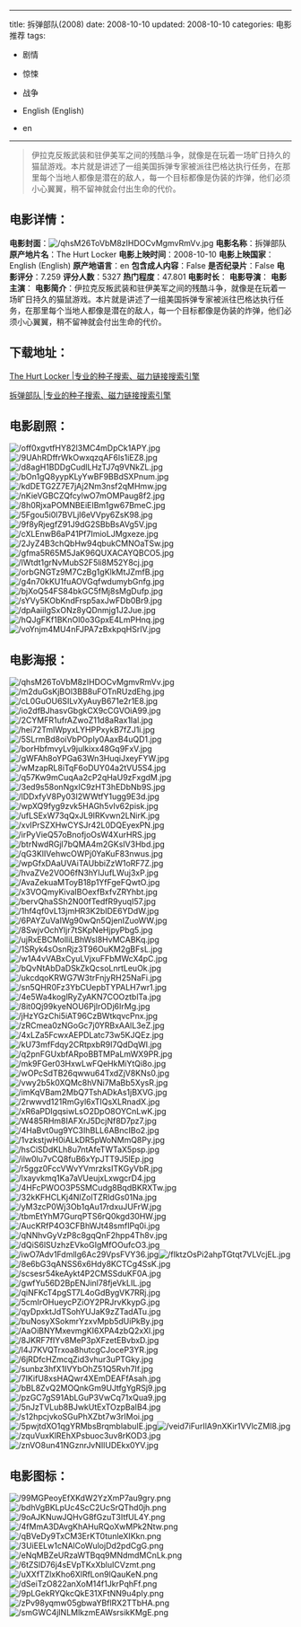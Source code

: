 
---
title: 拆弹部队(2008)
date: 2008-10-10
updated: 2008-10-10
categories: 电影推荐
tags:
- 剧情
- 惊悚
- 战争

- English (English)
- en
---


> 伊拉克反叛武装和驻伊美军之间的残酷斗争，就像是在玩着一场旷日持久的猫鼠游戏。本片就是讲述了一组美国拆弹专家被派往巴格达执行任务，在那里每个当地人都像是潜在的敌人，每一个目标都像是伪装的炸弹，他们必须小心翼翼，稍不留神就会付出生命的代价。

## **电影详情**：

**电影封面**：<img src="https://image.tmdb.org/t/p/w200/qhsM26ToVbM8zIHDOCvMgmvRmVv.jpg" alt="/qhsM26ToVbM8zIHDOCvMgmvRmVv.jpg" title="/qhsM26ToVbM8zIHDOCvMgmvRmVv.jpg">
**电影名称**：拆弹部队
**原产地片名**：The Hurt Locker
**电影上映时间**：2008-10-10
**电影上映国家**：English (English)
**原产地语言**：en
**包含成人内容**：False
**是否纪录片**：False
**电影评分**：7.259
**评分人数**：5327
**热门程度**：47.801
**电影时长**：
**电影导演**：
**电影主演**：
**电影简介**：伊拉克反叛武装和驻伊美军之间的残酷斗争，就像是在玩着一场旷日持久的猫鼠游戏。本片就是讲述了一组美国拆弹专家被派往巴格达执行任务，在那里每个当地人都像是潜在的敌人，每一个目标都像是伪装的炸弹，他们必须小心翼翼，稍不留神就会付出生命的代价。

## **下载地址**：
[The Hurt Locker |专业的种子搜索、磁力链接搜索引擎](https://movie.amd794.com:2083/?search=The%20Hurt%20Locker&ordering=&mode=match_phrase&page_size=10&page=1)

[拆弹部队 |专业的种子搜索、磁力链接搜索引擎](https://movie.amd794.com:2083/?search=%E6%8B%86%E5%BC%B9%E9%83%A8%E9%98%9F&ordering=&mode=match_phrase&page_size=10&page=1)
 

## **电影剧照**：
<img src="https://image.tmdb.org/t/p/original/off0xgvtfHY82l3MC4mDpCk1APY.jpg" alt="/off0xgvtfHY82l3MC4mDpCk1APY.jpg" title="/off0xgvtfHY82l3MC4mDpCk1APY.jpg"><img src="https://image.tmdb.org/t/p/original/9UAhRDffrWkOwxqzqAF6ls1iEZ8.jpg" alt="/9UAhRDffrWkOwxqzqAF6ls1iEZ8.jpg" title="/9UAhRDffrWkOwxqzqAF6ls1iEZ8.jpg"><img src="https://image.tmdb.org/t/p/original/d8agH1BDDgCudlLHzTJ7q9VNkZL.jpg" alt="/d8agH1BDDgCudlLHzTJ7q9VNkZL.jpg" title="/d8agH1BDDgCudlLHzTJ7q9VNkZL.jpg"><img src="https://image.tmdb.org/t/p/original/bOn1gQ8yypKLyYwBF9BBdSXPnum.jpg" alt="/bOn1gQ8yypKLyYwBF9BBdSXPnum.jpg" title="/bOn1gQ8yypKLyYwBF9BBdSXPnum.jpg"><img src="https://image.tmdb.org/t/p/original/kdDETG2Z7E7jAj2Nm3nsf2qMHmw.jpg" alt="/kdDETG2Z7E7jAj2Nm3nsf2qMHmw.jpg" title="/kdDETG2Z7E7jAj2Nm3nsf2qMHmw.jpg"><img src="https://image.tmdb.org/t/p/original/nKieVGBCZQfcylwO7mOMPaug8f2.jpg" alt="/nKieVGBCZQfcylwO7mOMPaug8f2.jpg" title="/nKieVGBCZQfcylwO7mOMPaug8f2.jpg"><img src="https://image.tmdb.org/t/p/original/8h0RjxaPOMNBEiEIBm1gw67BmeC.jpg" alt="/8h0RjxaPOMNBEiEIBm1gw67BmeC.jpg" title="/8h0RjxaPOMNBEiEIBm1gw67BmeC.jpg"><img src="https://image.tmdb.org/t/p/original/5Fgou5i0l7BVLjI6eVVpy6ZsK98.jpg" alt="/5Fgou5i0l7BVLjI6eVVpy6ZsK98.jpg" title="/5Fgou5i0l7BVLjI6eVVpy6ZsK98.jpg"><img src="https://image.tmdb.org/t/p/original/9f8yRjegfZ91J9dG2SBbBsAVg5V.jpg" alt="/9f8yRjegfZ91J9dG2SBbBsAVg5V.jpg" title="/9f8yRjegfZ91J9dG2SBbBsAVg5V.jpg"><img src="https://image.tmdb.org/t/p/original/cXLEnwB6aP41Pf7ImioLJMgxeze.jpg" alt="/cXLEnwB6aP41Pf7ImioLJMgxeze.jpg" title="/cXLEnwB6aP41Pf7ImioLJMgxeze.jpg"><img src="https://image.tmdb.org/t/p/original/2JyZ4B3chQbHw94qbukCMNOaTSw.jpg" alt="/2JyZ4B3chQbHw94qbukCMNOaTSw.jpg" title="/2JyZ4B3chQbHw94qbukCMNOaTSw.jpg"><img src="https://image.tmdb.org/t/p/original/gfma5R65M5JaK96QUXACAYQBCO5.jpg" alt="/gfma5R65M5JaK96QUXACAYQBCO5.jpg" title="/gfma5R65M5JaK96QUXACAYQBCO5.jpg"><img src="https://image.tmdb.org/t/p/original/lWtdt1grNvMubS2F5li8M52Y8cj.jpg" alt="/lWtdt1grNvMubS2F5li8M52Y8cj.jpg" title="/lWtdt1grNvMubS2F5li8M52Y8cj.jpg"><img src="https://image.tmdb.org/t/p/original/orbGNGTz9M7CzBg1gKlkMtJZmfB.jpg" alt="/orbGNGTz9M7CzBg1gKlkMtJZmfB.jpg" title="/orbGNGTz9M7CzBg1gKlkMtJZmfB.jpg"><img src="https://image.tmdb.org/t/p/original/g4n70kKU1fuAOVGqfwdumybGnfg.jpg" alt="/g4n70kKU1fuAOVGqfwdumybGnfg.jpg" title="/g4n70kKU1fuAOVGqfwdumybGnfg.jpg"><img src="https://image.tmdb.org/t/p/original/bjXoQ54FS84bkGC5fMj8sMgDufp.jpg" alt="/bjXoQ54FS84bkGC5fMj8sMgDufp.jpg" title="/bjXoQ54FS84bkGC5fMj8sMgDufp.jpg"><img src="https://image.tmdb.org/t/p/original/sYVy5KObKndFrsp5axJwFDb0Br9.jpg" alt="/sYVy5KObKndFrsp5axJwFDb0Br9.jpg" title="/sYVy5KObKndFrsp5axJwFDb0Br9.jpg"><img src="https://image.tmdb.org/t/p/original/dpAaiiIgSxONz8yQDnmjg1J2Jue.jpg" alt="/dpAaiiIgSxONz8yQDnmjg1J2Jue.jpg" title="/dpAaiiIgSxONz8yQDnmjg1J2Jue.jpg"><img src="https://image.tmdb.org/t/p/original/hQJgFKf1BKnOl0o3GpxE4LmPHnq.jpg" alt="/hQJgFKf1BKnOl0o3GpxE4LmPHnq.jpg" title="/hQJgFKf1BKnOl0o3GpxE4LmPHnq.jpg"><img src="https://image.tmdb.org/t/p/original/voYnjm4MU4nFJPA7zBxkpqHSrIV.jpg" alt="/voYnjm4MU4nFJPA7zBxkpqHSrIV.jpg" title="/voYnjm4MU4nFJPA7zBxkpqHSrIV.jpg">

## **电影海报**：
<img src="https://image.tmdb.org/t/p/original/qhsM26ToVbM8zIHDOCvMgmvRmVv.jpg" alt="/qhsM26ToVbM8zIHDOCvMgmvRmVv.jpg" title="/qhsM26ToVbM8zIHDOCvMgmvRmVv.jpg"><img src="https://image.tmdb.org/t/p/original/m2duGsKjBOl3BB8uFOTnRUzdEhg.jpg" alt="/m2duGsKjBOl3BB8uFOTnRUzdEhg.jpg" title="/m2duGsKjBOl3BB8uFOTnRUzdEhg.jpg"><img src="https://image.tmdb.org/t/p/original/cL0GuOU6SILvXyAuyB671e2r1E8.jpg" alt="/cL0GuOU6SILvXyAuyB671e2r1E8.jpg" title="/cL0GuOU6SILvXyAuyB671e2r1E8.jpg"><img src="https://image.tmdb.org/t/p/original/io2dfBJhasvGbgkCX9cCGVOiA99.jpg" alt="/io2dfBJhasvGbgkCX9cCGVOiA99.jpg" title="/io2dfBJhasvGbgkCX9cCGVOiA99.jpg"><img src="https://image.tmdb.org/t/p/original/2CYMFR1ufrAZwoZ11d8aRax1Ial.jpg" alt="/2CYMFR1ufrAZwoZ11d8aRax1Ial.jpg" title="/2CYMFR1ufrAZwoZ11d8aRax1Ial.jpg"><img src="https://image.tmdb.org/t/p/original/hei72TmlWpyxLYHPPxykB7fZJ1i.jpg" alt="/hei72TmlWpyxLYHPPxykB7fZJ1i.jpg" title="/hei72TmlWpyxLYHPPxykB7fZJ1i.jpg"><img src="https://image.tmdb.org/t/p/original/5SLrmBd8oiVbPOpIy0AaxB4uQD1.jpg" alt="/5SLrmBd8oiVbPOpIy0AaxB4uQD1.jpg" title="/5SLrmBd8oiVbPOpIy0AaxB4uQD1.jpg"><img src="https://image.tmdb.org/t/p/original/borHbfmvyLv9julkixx48Gq9FxV.jpg" alt="/borHbfmvyLv9julkixx48Gq9FxV.jpg" title="/borHbfmvyLv9julkixx48Gq9FxV.jpg"><img src="https://image.tmdb.org/t/p/original/gWFAh8oYPGa63Wn3HuqiJxeyFYW.jpg" alt="/gWFAh8oYPGa63Wn3HuqiJxeyFYW.jpg" title="/gWFAh8oYPGa63Wn3HuqiJxeyFYW.jpg"><img src="https://image.tmdb.org/t/p/original/wMzapRL8iTqF6oDUY04a2tVU5S4.jpg" alt="/wMzapRL8iTqF6oDUY04a2tVU5S4.jpg" title="/wMzapRL8iTqF6oDUY04a2tVU5S4.jpg"><img src="https://image.tmdb.org/t/p/original/q57Kw9mCuqAa2cP2qHaU9zFxgdM.jpg" alt="/q57Kw9mCuqAa2cP2qHaU9zFxgdM.jpg" title="/q57Kw9mCuqAa2cP2qHaU9zFxgdM.jpg"><img src="https://image.tmdb.org/t/p/original/3ed9s58onNgxIC9zHT3hEDbNb9S.jpg" alt="/3ed9s58onNgxIC9zHT3hEDbNb9S.jpg" title="/3ed9s58onNgxIC9zHT3hEDbNb9S.jpg"><img src="https://image.tmdb.org/t/p/original/lDDxfyV8Py03I2WWtfY1ugg9E3d.jpg" alt="/lDDxfyV8Py03I2WWtfY1ugg9E3d.jpg" title="/lDDxfyV8Py03I2WWtfY1ugg9E3d.jpg"><img src="https://image.tmdb.org/t/p/original/wpXQ9fyg9zvk5HAGh5vIv62pisk.jpg" alt="/wpXQ9fyg9zvk5HAGh5vIv62pisk.jpg" title="/wpXQ9fyg9zvk5HAGh5vIv62pisk.jpg"><img src="https://image.tmdb.org/t/p/original/ufLSExW73qQxJL9IRKvwn2LNirK.jpg" alt="/ufLSExW73qQxJL9IRKvwn2LNirK.jpg" title="/ufLSExW73qQxJL9IRKvwn2LNirK.jpg"><img src="https://image.tmdb.org/t/p/original/xvIPrSZXHwCYSJr42L0DQEyexPN.jpg" alt="/xvIPrSZXHwCYSJr42L0DQEyexPN.jpg" title="/xvIPrSZXHwCYSJr42L0DQEyexPN.jpg"><img src="https://image.tmdb.org/t/p/original/irPyVieQ57oBnofjoOsW4XurHRS.jpg" alt="/irPyVieQ57oBnofjoOsW4XurHRS.jpg" title="/irPyVieQ57oBnofjoOsW4XurHRS.jpg"><img src="https://image.tmdb.org/t/p/original/btrNwdRGjl7bQMA4m2GKsIV3Hbd.jpg" alt="/btrNwdRGjl7bQMA4m2GKsIV3Hbd.jpg" title="/btrNwdRGjl7bQMA4m2GKsIV3Hbd.jpg"><img src="https://image.tmdb.org/t/p/original/qG3KlIVehwcOWPj0YaKuF83nwus.jpg" alt="/qG3KlIVehwcOWPj0YaKuF83nwus.jpg" title="/qG3KlIVehwcOWPj0YaKuF83nwus.jpg"><img src="https://image.tmdb.org/t/p/original/wpGfxDAaUVAiTAUbbiZzW1oRF7Z.jpg" alt="/wpGfxDAaUVAiTAUbbiZzW1oRF7Z.jpg" title="/wpGfxDAaUVAiTAUbbiZzW1oRF7Z.jpg"><img src="https://image.tmdb.org/t/p/original/hvaZVe2V0O6fN3hYIJufLWuj3xP.jpg" alt="/hvaZVe2V0O6fN3hYIJufLWuj3xP.jpg" title="/hvaZVe2V0O6fN3hYIJufLWuj3xP.jpg"><img src="https://image.tmdb.org/t/p/original/AvaZekuaMToyB18p1YfFgeFQwtO.jpg" alt="/AvaZekuaMToyB18p1YfFgeFQwtO.jpg" title="/AvaZekuaMToyB18p1YfFgeFQwtO.jpg"><img src="https://image.tmdb.org/t/p/original/x3VOQmyKivaIBOexfBxfvZRYhbt.jpg" alt="/x3VOQmyKivaIBOexfBxfvZRYhbt.jpg" title="/x3VOQmyKivaIBOexfBxfvZRYhbt.jpg"><img src="https://image.tmdb.org/t/p/original/bervQhaSSh2N00fTedfR9yuqI57.jpg" alt="/bervQhaSSh2N00fTedfR9yuqI57.jpg" title="/bervQhaSSh2N00fTedfR9yuqI57.jpg"><img src="https://image.tmdb.org/t/p/original/1hf4qf0vL13jmHR3K2bIDE6YDdW.jpg" alt="/1hf4qf0vL13jmHR3K2bIDE6YDdW.jpg" title="/1hf4qf0vL13jmHR3K2bIDE6YDdW.jpg"><img src="https://image.tmdb.org/t/p/original/6PAYZuVaIWg90wQn5QjenIZuoWW.jpg" alt="/6PAYZuVaIWg90wQn5QjenIZuoWW.jpg" title="/6PAYZuVaIWg90wQn5QjenIZuoWW.jpg"><img src="https://image.tmdb.org/t/p/original/8SwjvOchYljr7tSKpNeHjpyPbg5.jpg" alt="/8SwjvOchYljr7tSKpNeHjpyPbg5.jpg" title="/8SwjvOchYljr7tSKpNeHjpyPbg5.jpg"><img src="https://image.tmdb.org/t/p/original/ujRxEBCMolliLBhWsl8HvMCABKq.jpg" alt="/ujRxEBCMolliLBhWsl8HvMCABKq.jpg" title="/ujRxEBCMolliLBhWsl8HvMCABKq.jpg"><img src="https://image.tmdb.org/t/p/original/1SRyk4sOsnRjz3T96OuKM2gBFsL.jpg" alt="/1SRyk4sOsnRjz3T96OuKM2gBFsL.jpg" title="/1SRyk4sOsnRjz3T96OuKM2gBFsL.jpg"><img src="https://image.tmdb.org/t/p/original/w1A4vVABxCyuLVjxuFFbMWcX4pC.jpg" alt="/w1A4vVABxCyuLVjxuFFbMWcX4pC.jpg" title="/w1A4vVABxCyuLVjxuFFbMWcX4pC.jpg"><img src="https://image.tmdb.org/t/p/original/bQvNtAbDaDSkZkQcsoLnrtLeuOk.jpg" alt="/bQvNtAbDaDSkZkQcsoLnrtLeuOk.jpg" title="/bQvNtAbDaDSkZkQcsoLnrtLeuOk.jpg"><img src="https://image.tmdb.org/t/p/original/ukcdqoKRWG7W3trFnjyRH25NaFi.jpg" alt="/ukcdqoKRWG7W3trFnjyRH25NaFi.jpg" title="/ukcdqoKRWG7W3trFnjyRH25NaFi.jpg"><img src="https://image.tmdb.org/t/p/original/sn5QHR0Fz3YbCUepbTYPALH7wr1.jpg" alt="/sn5QHR0Fz3YbCUepbTYPALH7wr1.jpg" title="/sn5QHR0Fz3YbCUepbTYPALH7wr1.jpg"><img src="https://image.tmdb.org/t/p/original/4e5Wa4koglRyZyAKN7COOztblTa.jpg" alt="/4e5Wa4koglRyZyAKN7COOztblTa.jpg" title="/4e5Wa4koglRyZyAKN7COOztblTa.jpg"><img src="https://image.tmdb.org/t/p/original/8it0Qj99kyeNOU6PjIrODj6IrMg.jpg" alt="/8it0Qj99kyeNOU6PjIrODj6IrMg.jpg" title="/8it0Qj99kyeNOU6PjIrODj6IrMg.jpg"><img src="https://image.tmdb.org/t/p/original/jHzYGzChi5iAT96CzBWtkqvcPnx.jpg" alt="/jHzYGzChi5iAT96CzBWtkqvcPnx.jpg" title="/jHzYGzChi5iAT96CzBWtkqvcPnx.jpg"><img src="https://image.tmdb.org/t/p/original/zRCmea0zNGoGc7j0YRBxAAlL3eZ.jpg" alt="/zRCmea0zNGoGc7j0YRBxAAlL3eZ.jpg" title="/zRCmea0zNGoGc7j0YRBxAAlL3eZ.jpg"><img src="https://image.tmdb.org/t/p/original/4xLZa5FcwxAEPDLatc73w5KJQEz.jpg" alt="/4xLZa5FcwxAEPDLatc73w5KJQEz.jpg" title="/4xLZa5FcwxAEPDLatc73w5KJQEz.jpg"><img src="https://image.tmdb.org/t/p/original/kU73mfFdqy2CRtpxbR9I7QdDqWI.jpg" alt="/kU73mfFdqy2CRtpxbR9I7QdDqWI.jpg" title="/kU73mfFdqy2CRtpxbR9I7QdDqWI.jpg"><img src="https://image.tmdb.org/t/p/original/q2pnFGUxbfARpoBBTMPaLmWX9PR.jpg" alt="/q2pnFGUxbfARpoBBTMPaLmWX9PR.jpg" title="/q2pnFGUxbfARpoBBTMPaLmWX9PR.jpg"><img src="https://image.tmdb.org/t/p/original/mk9FGer03HxwLwFQeHkMiYtQi8o.jpg" alt="/mk9FGer03HxwLwFQeHkMiYtQi8o.jpg" title="/mk9FGer03HxwLwFQeHkMiYtQi8o.jpg"><img src="https://image.tmdb.org/t/p/original/wOPcSdTB26qwwu64TxdZjV8KNs0.jpg" alt="/wOPcSdTB26qwwu64TxdZjV8KNs0.jpg" title="/wOPcSdTB26qwwu64TxdZjV8KNs0.jpg"><img src="https://image.tmdb.org/t/p/original/vwy2b5k0XQMc8hVNi7MaBb5XysR.jpg" alt="/vwy2b5k0XQMc8hVNi7MaBb5XysR.jpg" title="/vwy2b5k0XQMc8hVNi7MaBb5XysR.jpg"><img src="https://image.tmdb.org/t/p/original/imKqVBam2MbQ7TshADkAs1jBXVG.jpg" alt="/imKqVBam2MbQ7TshADkAs1jBXVG.jpg" title="/imKqVBam2MbQ7TshADkAs1jBXVG.jpg"><img src="https://image.tmdb.org/t/p/original/2rwwvd121RmGyl6xTIQsXLRnadX.jpg" alt="/2rwwvd121RmGyl6xTIQsXLRnadX.jpg" title="/2rwwvd121RmGyl6xTIQsXLRnadX.jpg"><img src="https://image.tmdb.org/t/p/original/xR6aPDIgqsiwLsO2DpO8OYCnLwK.jpg" alt="/xR6aPDIgqsiwLsO2DpO8OYCnLwK.jpg" title="/xR6aPDIgqsiwLsO2DpO8OYCnLwK.jpg"><img src="https://image.tmdb.org/t/p/original/W485RHm8IAFXrJ5DcjNf8D7pz7.jpg" alt="/W485RHm8IAFXrJ5DcjNf8D7pz7.jpg" title="/W485RHm8IAFXrJ5DcjNf8D7pz7.jpg"><img src="https://image.tmdb.org/t/p/original/4HaBvt0ug9YC3IhBLL6ABncIBo2.jpg" alt="/4HaBvt0ug9YC3IhBLL6ABncIBo2.jpg" title="/4HaBvt0ug9YC3IhBLL6ABncIBo2.jpg"><img src="https://image.tmdb.org/t/p/original/1vzkstjwH0iALkDR5pWoNMmQ8Py.jpg" alt="/1vzkstjwH0iALkDR5pWoNMmQ8Py.jpg" title="/1vzkstjwH0iALkDR5pWoNMmQ8Py.jpg"><img src="https://image.tmdb.org/t/p/original/hsCiSDdKLh8u7ntAfeTWTaX5psp.jpg" alt="/hsCiSDdKLh8u7ntAfeTWTaX5psp.jpg" title="/hsCiSDdKLh8u7ntAfeTWTaX5psp.jpg"><img src="https://image.tmdb.org/t/p/original/ilw0lu7vCQ8fuB6xYpJTT9J5lEp.jpg" alt="/ilw0lu7vCQ8fuB6xYpJTT9J5lEp.jpg" title="/ilw0lu7vCQ8fuB6xYpJTT9J5lEp.jpg"><img src="https://image.tmdb.org/t/p/original/r5ggz0FccVWvYVmrzksITKGyVbR.jpg" alt="/r5ggz0FccVWvYVmrzksITKGyVbR.jpg" title="/r5ggz0FccVWvYVmrzksITKGyVbR.jpg"><img src="https://image.tmdb.org/t/p/original/lxayvkmq1Ka7aVUeujxLxwgcrD4.jpg" alt="/lxayvkmq1Ka7aVUeujxLxwgcrD4.jpg" title="/lxayvkmq1Ka7aVUeujxLxwgcrD4.jpg"><img src="https://image.tmdb.org/t/p/original/4HFcPWOO3P5SMCudg8BqdBKRXTw.jpg" alt="/4HFcPWOO3P5SMCudg8BqdBKRXTw.jpg" title="/4HFcPWOO3P5SMCudg8BqdBKRXTw.jpg"><img src="https://image.tmdb.org/t/p/original/32kKFHCLKj4NIZolTZRldGs01Na.jpg" alt="/32kKFHCLKj4NIZolTZRldGs01Na.jpg" title="/32kKFHCLKj4NIZolTZRldGs01Na.jpg"><img src="https://image.tmdb.org/t/p/original/yM3zcP0Wj3Ob1qAu17rdxuJUFrW.jpg" alt="/yM3zcP0Wj3Ob1qAu17rdxuJUFrW.jpg" title="/yM3zcP0Wj3Ob1qAu17rdxuJUFrW.jpg"><img src="https://image.tmdb.org/t/p/original/tbmEtYhM7GurqPTS6rQ0kgd30HW.jpg" alt="/tbmEtYhM7GurqPTS6rQ0kgd30HW.jpg" title="/tbmEtYhM7GurqPTS6rQ0kgd30HW.jpg"><img src="https://image.tmdb.org/t/p/original/AucKRfP4O3CFBhWJt48smfIPq0i.jpg" alt="/AucKRfP4O3CFBhWJt48smfIPq0i.jpg" title="/AucKRfP4O3CFBhWJt48smfIPq0i.jpg"><img src="https://image.tmdb.org/t/p/original/qNNhvGyVzP8c8gqQnF2hpp4Th8v.jpg" alt="/qNNhvGyVzP8c8gqQnF2hpp4Th8v.jpg" title="/qNNhvGyVzP8c8gqQnF2hpp4Th8v.jpg"><img src="https://image.tmdb.org/t/p/original/dQiS6lSUzhzEVkoGIgMfOOufcO3.jpg" alt="/dQiS6lSUzhzEVkoGIgMfOOufcO3.jpg" title="/dQiS6lSUzhzEVkoGIgMfOOufcO3.jpg"><img src="https://image.tmdb.org/t/p/original/iwO7Adv1Fdmllg6Ac29VpsFVY36.jpg" alt="/iwO7Adv1Fdmllg6Ac29VpsFVY36.jpg" title="/iwO7Adv1Fdmllg6Ac29VpsFVY36.jpg"><img src="https://image.tmdb.org/t/p/original/fIktzOsPi2ahpTGtqt7VLVcjEL.jpg" alt="/fIktzOsPi2ahpTGtqt7VLVcjEL.jpg" title="/fIktzOsPi2ahpTGtqt7VLVcjEL.jpg"><img src="https://image.tmdb.org/t/p/original/8e6bG3qANSS6x6Hdy8KCTCg4SsK.jpg" alt="/8e6bG3qANSS6x6Hdy8KCTCg4SsK.jpg" title="/8e6bG3qANSS6x6Hdy8KCTCg4SsK.jpg"><img src="https://image.tmdb.org/t/p/original/scsesr54keAykt4P2CMSSduKF0A.jpg" alt="/scsesr54keAykt4P2CMSSduKF0A.jpg" title="/scsesr54keAykt4P2CMSSduKF0A.jpg"><img src="https://image.tmdb.org/t/p/original/gwfYu56D2BpENJinl78fjeVkLIL.jpg" alt="/gwfYu56D2BpENJinl78fjeVkLIL.jpg" title="/gwfYu56D2BpENJinl78fjeVkLIL.jpg"><img src="https://image.tmdb.org/t/p/original/qiNFKcT4pgST7L4oGdBygVK7RRj.jpg" alt="/qiNFKcT4pgST7L4oGdBygVK7RRj.jpg" title="/qiNFKcT4pgST7L4oGdBygVK7RRj.jpg"><img src="https://image.tmdb.org/t/p/original/5cmIrOHueycPZiOY2PRJrvKkypG.jpg" alt="/5cmIrOHueycPZiOY2PRJrvKkypG.jpg" title="/5cmIrOHueycPZiOY2PRJrvKkypG.jpg"><img src="https://image.tmdb.org/t/p/original/qyDpxktJdTSohYUJaK9zZTadATu.jpg" alt="/qyDpxktJdTSohYUJaK9zZTadATu.jpg" title="/qyDpxktJdTSohYUJaK9zZTadATu.jpg"><img src="https://image.tmdb.org/t/p/original/buNosyXSokmrYzxvMpb5dUiPkBy.jpg" alt="/buNosyXSokmrYzxvMpb5dUiPkBy.jpg" title="/buNosyXSokmrYzxvMpb5dUiPkBy.jpg"><img src="https://image.tmdb.org/t/p/original/AaOiBNYMxevmgKI6XPA4zbQ2xXl.jpg" alt="/AaOiBNYMxevmgKI6XPA4zbQ2xXl.jpg" title="/AaOiBNYMxevmgKI6XPA4zbQ2xXl.jpg"><img src="https://image.tmdb.org/t/p/original/8JKRF7fIYv8MeP3pXFzetEBvbxD.jpg" alt="/8JKRF7fIYv8MeP3pXFzetEBvbxD.jpg" title="/8JKRF7fIYv8MeP3pXFzetEBvbxD.jpg"><img src="https://image.tmdb.org/t/p/original/l4J7KVQTrxoa8hutcgCJoceP3YR.jpg" alt="/l4J7KVQTrxoa8hutcgCJoceP3YR.jpg" title="/l4J7KVQTrxoa8hutcgCJoceP3YR.jpg"><img src="https://image.tmdb.org/t/p/original/6jRDfcHZmcqZid3vhur3uPTGky.jpg" alt="/6jRDfcHZmcqZid3vhur3uPTGky.jpg" title="/6jRDfcHZmcqZid3vhur3uPTGky.jpg"><img src="https://image.tmdb.org/t/p/original/sunbz3hfX1IVYbOhZ51Q5Rvh7If.jpg" alt="/sunbz3hfX1IVYbOhZ51Q5Rvh7If.jpg" title="/sunbz3hfX1IVYbOhZ51Q5Rvh7If.jpg"><img src="https://image.tmdb.org/t/p/original/7IKifU8xsHAQwr4XEmDEAFfAsah.jpg" alt="/7IKifU8xsHAQwr4XEmDEAFfAsah.jpg" title="/7IKifU8xsHAQwr4XEmDEAFfAsah.jpg"><img src="https://image.tmdb.org/t/p/original/bBL8ZvQ2MOQnkGm9UJtfgYgRSj9.jpg" alt="/bBL8ZvQ2MOQnkGm9UJtfgYgRSj9.jpg" title="/bBL8ZvQ2MOQnkGm9UJtfgYgRSj9.jpg"><img src="https://image.tmdb.org/t/p/original/pzGC7gS91AbLGuP3VwCq71xQua9.jpg" alt="/pzGC7gS91AbLGuP3VwCq71xQua9.jpg" title="/pzGC7gS91AbLGuP3VwCq71xQua9.jpg"><img src="https://image.tmdb.org/t/p/original/5nJzTVLub8BJwkUtExTOzpBaIB4.jpg" alt="/5nJzTVLub8BJwkUtExTOzpBaIB4.jpg" title="/5nJzTVLub8BJwkUtExTOzpBaIB4.jpg"><img src="https://image.tmdb.org/t/p/original/s12hpcjvkoSGuPhXZbt7w3rIMoi.jpg" alt="/s12hpcjvkoSGuPhXZbt7w3rIMoi.jpg" title="/s12hpcjvkoSGuPhXZbt7w3rIMoi.jpg"><img src="https://image.tmdb.org/t/p/original/5pwjtdXO1qgYRMbsBrqmblabuIE.jpg" alt="/5pwjtdXO1qgYRMbsBrqmblabuIE.jpg" title="/5pwjtdXO1qgYRMbsBrqmblabuIE.jpg"><img src="https://image.tmdb.org/t/p/original/veid7iFurIlA9nXKir1VVlcZMI8.jpg" alt="/veid7iFurIlA9nXKir1VVlcZMI8.jpg" title="/veid7iFurIlA9nXKir1VVlcZMI8.jpg"><img src="https://image.tmdb.org/t/p/original/zquVuxKlREhXPsbuoc3uv8rKOD3.jpg" alt="/zquVuxKlREhXPsbuoc3uv8rKOD3.jpg" title="/zquVuxKlREhXPsbuoc3uv8rKOD3.jpg"><img src="https://image.tmdb.org/t/p/original/znVO8un41NGznrJvNIlUDEkx0YV.jpg" alt="/znVO8un41NGznrJvNIlUDEkx0YV.jpg" title="/znVO8un41NGznrJvNIlUDEkx0YV.jpg">

## **电影图标**：
<img src="https://image.tmdb.org/t/p/original/99MGPeoyEfXKdW2YzXmP7au9gry.png" alt="/99MGPeoyEfXKdW2YzXmP7au9gry.png" title="/99MGPeoyEfXKdW2YzXmP7au9gry.png"><img src="https://image.tmdb.org/t/p/original/bdhVgBKLpUc4ScC2UcSrQThd0jh.png" alt="/bdhVgBKLpUc4ScC2UcSrQThd0jh.png" title="/bdhVgBKLpUc4ScC2UcSrQThd0jh.png"><img src="https://image.tmdb.org/t/p/original/9oAJKNuwJQHvG8fGzuT3ItfUL4Y.png" alt="/9oAJKNuwJQHvG8fGzuT3ItfUL4Y.png" title="/9oAJKNuwJQHvG8fGzuT3ItfUL4Y.png"><img src="https://image.tmdb.org/t/p/original/4fMmA3DAvgKhAHuRQoXwMPk2Ntw.png" alt="/4fMmA3DAvgKhAHuRQoXwMPk2Ntw.png" title="/4fMmA3DAvgKhAHuRQoXwMPk2Ntw.png"><img src="https://image.tmdb.org/t/p/original/qBVeDy9TxCM3ErKT0tunleXIKkn.png" alt="/qBVeDy9TxCM3ErKT0tunleXIKkn.png" title="/qBVeDy9TxCM3ErKT0tunleXIKkn.png"><img src="https://image.tmdb.org/t/p/original/3UiEELw1cNAlCoWulojDd2pdCgG.png" alt="/3UiEELw1cNAlCoWulojDd2pdCgG.png" title="/3UiEELw1cNAlCoWulojDd2pdCgG.png"><img src="https://image.tmdb.org/t/p/original/eNqMBZeURzaWTBqq9MNdmdMCnLk.png" alt="/eNqMBZeURzaWTBqq9MNdmdMCnLk.png" title="/eNqMBZeURzaWTBqq9MNdmdMCnLk.png"><img src="https://image.tmdb.org/t/p/original/6tZSlD76j4sEVpTKxXbluICVzmt.png" alt="/6tZSlD76j4sEVpTKxXbluICVzmt.png" title="/6tZSlD76j4sEVpTKxXbluICVzmt.png"><img src="https://image.tmdb.org/t/p/original/uXXfTZlxKho6XlRfLon9lQauKeN.png" alt="/uXXfTZlxKho6XlRfLon9lQauKeN.png" title="/uXXfTZlxKho6XlRfLon9lQauKeN.png"><img src="https://image.tmdb.org/t/p/original/dSeiTzO822anXoM14f1JkrPqhFf.png" alt="/dSeiTzO822anXoM14f1JkrPqhFf.png" title="/dSeiTzO822anXoM14f1JkrPqhFf.png"><img src="https://image.tmdb.org/t/p/original/9pLGekRYQkcQkE31XFtNN9u4pIy.png" alt="/9pLGekRYQkcQkE31XFtNN9u4pIy.png" title="/9pLGekRYQkcQkE31XFtNN9u4pIy.png"><img src="https://image.tmdb.org/t/p/original/zPv98yqmw05gbwaYBflRX2TTbHA.png" alt="/zPv98yqmw05gbwaYBflRX2TTbHA.png" title="/zPv98yqmw05gbwaYBflRX2TTbHA.png"><img src="https://image.tmdb.org/t/p/original/smGWC4jINLMlkzmEAWsrsikKMgE.png" alt="/smGWC4jINLMlkzmEAWsrsikKMgE.png" title="/smGWC4jINLMlkzmEAWsrsikKMgE.png">
